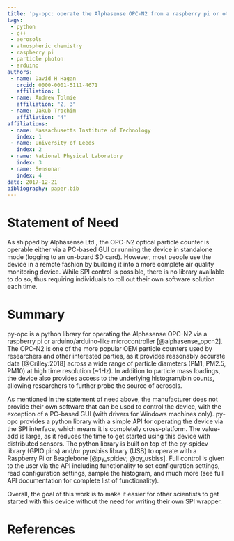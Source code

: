 ```yaml
---
title: 'py-opc: operate the Alphasense OPC-N2 from a raspberry pi or other popular microcontrollers/microcomputers'
tags:
 - python
 - c++
 - aerosols
 - atmospheric chemistry
 - raspberry pi
 - particle photon
 - arduino
authors:
 - name: David H Hagan
   orcid: 0000-0001-5111-4671
   affiliation: 1
 - name: Andrew Tolmie
   affiliation: "2, 3"
 - name: Jakub Trochim
   affiliation: "4"
affiliations:
 - name: Massachusetts Institute of Technology
   index: 1
 - name: University of Leeds
   index: 2
 - name: National Physical Laboratory
   index: 3
 - name: Sensonar
   index: 4
date: 2017-12-21
bibliography: paper.bib
---
```


# Statement of Need

As shipped by Alphasense Ltd., the OPC-N2 optical particle counter is operable either via a PC-based GUI or running the device in standalone mode (logging to an on-board SD card). However, most people use the device in a remote fashion by building it into a more complete air quality monitoring device. While SPI control is possible, there is no library available to do so, thus requiring individuals to roll out their own software solution each time.

# Summary

py-opc is a python library for operating the Alphasense OPC-N2 via a raspberry pi or arduino/arduino-like microcontroller [@alphasense_opcn2]. The OPC-N2 is one of the more popular OEM particle counters used by researchers and other interested parties, as it provides reasonably accurate data [@Crilley:2018] across a wide range of particle diameters (PM1, PM2.5, PM10) at high time resolution (~1Hz). In addition to particle mass loadings, the device also provides access to the underlying histogram/bin counts, allowing researchers to further probe the source of aerosols.

As mentioned in the statement of need above, the manufacturer does not provide their own software that can be used to control the device, with the exception of a PC-based GUI (with drivers for Windows machines only). py-opc provides a python library with a simple API for operating the device via the SPI interface, which means it is completely cross-platform. The value-add is large, as it reduces the time to get started using this device with distributed sensors. The python library is built on top of the py-spidev library (GPIO pins) and/or pyusbiss library (USB) to operate with a Raspberry Pi or Beaglebone [@py_spidev; @py_usbiss]. Full control is given to the user via the API including functionality to set configuration settings, read configuration settings, sample the histogram, and much more (see full API documentation for complete list of functionality).

Overall, the goal of this work is to make it easier for other scientists to get started with this device without the need for writing their own SPI wrapper.

# References
